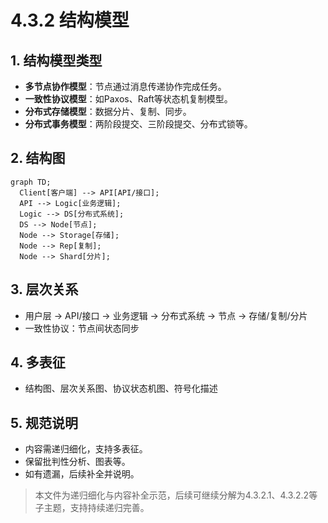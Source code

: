 # 4.3.2 结构模型

## 1. 结构模型类型

- **多节点协作模型**：节点通过消息传递协作完成任务。
- **一致性协议模型**：如Paxos、Raft等状态机复制模型。
- **分布式存储模型**：数据分片、复制、同步。
- **分布式事务模型**：两阶段提交、三阶段提交、分布式锁等。

## 2. 结构图

```mermaid
graph TD;
  Client[客户端] --> API[API/接口];
  API --> Logic[业务逻辑];
  Logic --> DS[分布式系统];
  DS --> Node[节点];
  Node --> Storage[存储];
  Node --> Rep[复制];
  Node --> Shard[分片];
```

## 3. 层次关系

- 用户层 → API/接口 → 业务逻辑 → 分布式系统 → 节点 → 存储/复制/分片
- 一致性协议：节点间状态同步

## 4. 多表征

- 结构图、层次关系图、协议状态机图、符号化描述

## 5. 规范说明

- 内容需递归细化，支持多表征。
- 保留批判性分析、图表等。
- 如有遗漏，后续补全并说明。

> 本文件为递归细化与内容补全示范，后续可继续分解为4.3.2.1、4.3.2.2等子主题，支持持续递归完善。
